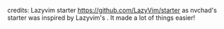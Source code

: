credits: Lazyvim starter https://github.com/LazyVim/starter as nvchad's starter was inspired by Lazyvim's . It made a lot of things easier!
